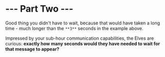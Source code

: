 # --- Part Two ---

Good thing you didn't have to wait, because that would have taken a long time - much longer than the `**3**` seconds in the example above.

Impressed by your sub-hour communication capabilities, the Elves are curious: **exactly how many seconds would they have needed to wait for that message to appear?**
